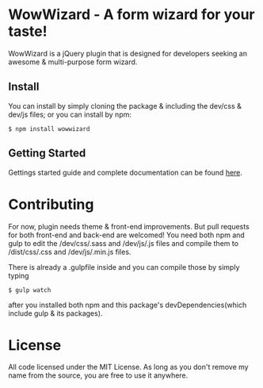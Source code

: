 # WowWizard - A form wizard for your taste!
WowWizard is a jQuery plugin that is designed for developers seeking an awesome & multi-purpose form wizard.
## Install
You can install by simply cloning the package & including the dev/css & dev/js files; or you can install by npm:
```
$ npm install wowwizard
```
## Getting Started
Gettings started guide and complete documentation can be found [here](http://yigitozkavci.github.io/wowwizard/).
# Contributing
For now, plugin needs theme & front-end improvements. But pull requests for both front-end and back-end are welcomed!
You need both npm and gulp to edit the /dev/css/.sass and /dev/js/.js files and compile them to /dist/css/.css and /dev/js/.min.js files.

There is already a .gulpfile inside and you can compile those by simply typing
```
$ gulp watch
```
after you installed both npm and this package's devDependencies(which include gulp & its packages).
# License
All code licensed under the MIT License. As long as you don't remove my name from the source, you are free to use it anywhere.